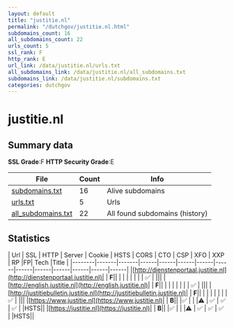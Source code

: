 ```yaml
---
layout: default
title: "justitie.nl"
permalink: "/dutchgov/justitie.nl.html"
subdomains_count: 16
all_subdomains_count: 22
urls_count: 5
ssl_rank: F
http_rank: E
url_link: /data/justitie.nl/urls.txt
all_subdomains_link: /data/justitie.nl/all_subdomains.txt
subdomains_link: /data/justitie.nl/subdomains.txt
categories: dutchgov
---
```



# justitie.nl
## Summary data


**SSL Grade**:F
**HTTP Security Grade**:E


| File       | Count | Info |
|------------|-------|------|
|[subdomains.txt](/data/justitie.nl/subdomains.txt)|16|Alive subdomains|
|[urls.txt](/data/justitie.nl/urls.txt)|5|Urls|
|[all_subdomains.txt](/data/justitie.nl/all_subdomains.txt)|22|All found subdomains (history)|


## Statistics


| Url | SSL | HTTP | Server | Cookie | HSTS | CORS | CTO | CSP | XFO | XXP | RP |FP| Tech |Title |
|--------|-------|-------|------|------|------|------|------|------|------|------|------|------|------|
|[http://dienstenportaal.justitie.nl](http://dienstenportaal.justitie.nl)| | **F**|| | | | | | | | :white_check_mark: | |||
|[http://english.justitie.nl](http://english.justitie.nl)| | **F**|| | | | | | | | :white_check_mark: | |||
|[http://justitiebulletin.justitie.nl](http://justitiebulletin.justitie.nl)| | **F**|| | | | | | | | :white_check_mark: | |||
|[https://www.justitie.nl](https://www.justitie.nl)| | **B**|| |:white_check_mark: | | |:warning: | :white_check_mark: | :white_check_mark: | :white_check_mark: | |HSTS||
|[https://justitie.nl](https://justitie.nl)| | **B**|| |:white_check_mark: | | |:warning: | :white_check_mark: | :white_check_mark: | :white_check_mark: | |HSTS||